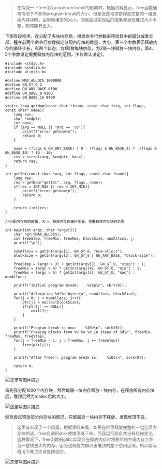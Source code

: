 >在探究一下free()对progeram break的影响时，根据资料显示，free函数通常情况下不影响program break的大小，但是当在堆顶部释放完整的一组连续内存块时，会影响堆顶的大小。而我尝试实现后的结果却发现堆顶大小不变，和预期有出入。

下面有段程序，在分配了多块内存后，根据命令行参数来释放其中的部分或者全部。程序前两个命令行参数指定分配内存块的数量，大小，第三个参数表示释放内存的循环步长，有两个状态，为1释放每块内存，为2隔一块释放一块内存，第4、5个参数设定需要释放内存块的范围。步长默认设定1。


```
#include <stdio.h>
#include <stdlib.h>
#include <limits.h>

#define MAX_ALLOCS 1000000
#define GN_GT_0 2
#define GN_ANY_BASE 0100
#define GN_BASE_8 0200
#define GN_BASE_16 0400

static long getNum(const char *fname, const char *arg, int flags, const char* name){
    long res;
    char *endptr;
    int base;
    if (arg == NULL || *arg == '\0'){
        printf("error getnum\n");
        return 0;
    }

    base = (flags & GN_ANY_BASE) ? 0 : (flags & GN_BASE_8) ? :(flags & GN_BASE_16) ? 16 : 10;
    res = strtol(arg, &endptr, base);
    return res;
}

int getInt(const char *arg, int flags, const char *name){
    long res;
    res = getNum("getInt", arg, flags, name);
    if(res > INT_MAX || res < INT_MIN){
        printf("error getnum\n");
        return 0;
    }

    return (int)res;
}

//分配内存块的数量，大小，释放内存的循环步长，需要释放内存块的范围

int main(int argc, char *argv[]){
    char *ptr[MAX_ALLOCS];
    int freeStep, freeMin, freeMax, blockSize, numAllocs, j;
    printf("\n");

    numAllocs = getInt(argv[1], GN_GT_0, "num-allocs");
    blockSize = getInt(argv[2], GN_GT_0 | GN_ANY_BASE, "block-size");

    freeStep = (argc > 3) ? getInt(argv[3], GN_GT_0, "step") : 1;
    freeMin = (argc > 4) ? getInt(argv[4], GN_GT_0, "min") : 1;
    freeMax = (argc > 5) ? getInt(argv[5], GN_GT_0, "mac") : numAllocs;

    printf("Initial program break:    %10p\n", sbrk(0));

    printf("Allocating %d*%d bytes\n", numAllocs, blockSize);
    for(j = 0; j < numAllocs; j++){
        ptr[j] = malloc(blockSize);
        if(ptr[j] == NULL){
            exit(1);
        }
    }

    printf("Program break is now:    %10d\n", sbrk(0));
    printf("Freeing blocks from %d to %d in steps of %d\n", freeMin, freeMax, freeStep);
    for(j = freeMin - 1; j < freeMax; j += freeStep){
        free(ptr[j]);
    }

    printf("After free(), program break is:    %10d\n", sbrk(0));

    return 0;
}

```

![这里写图片描述](http://img.blog.csdn.net/20170717113413264?watermark/2/text/aHR0cDovL2Jsb2cuY3Nkbi5uZXQvU2VxdWluX1lG/font/5a6L5L2T/fontsize/400/fill/I0JBQkFCMA==/dissolve/70/gravity/SouthEast)

首先我分配1000个内存块，然后每隔一块内存释放一块内存。在释放所有内存块后，堆顶仍然为malloc后的大小。


![这里写图片描述](http://img.blog.csdn.net/20170717113716616?watermark/2/text/aHR0cDovL2Jsb2cuY3Nkbi5uZXQvU2VxdWluX1lG/font/5a6L5L2T/fontsize/400/fill/I0JBQkFCMA==/dissolve/70/gravity/SouthEast)

然后尝试释放部分内存块的情况，只留最后一块内存不释放，发现堆顶不变。

>这里有出现了一个问题，根据资料来看，如果在堆顶释放完整的一组连续内存块的话，free会调用sbrk使堆顶降下来，而我运行现实并没有任何变化。
这种情况下，free函数的glibc实现会在释放内存时将相邻的空间内存合并为一整块更大的内存，因而也有能力辨识出堆顶的整个空闲区域。所以实际情况下堆顶应该是降低的。

![这里写图片描述](http://img.blog.csdn.net/20170717120539733?watermark/2/text/aHR0cDovL2Jsb2cuY3Nkbi5uZXQvU2VxdWluX1lG/font/5a6L5L2T/fontsize/400/fill/I0JBQkFCMA==/dissolve/70/gravity/SouthEast)
